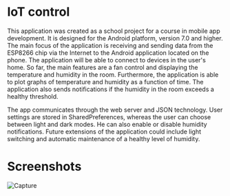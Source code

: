 # IoT control

This application was created as a school project for a course in mobile app development. It is designed for the Android platform, version 7.0 and higher. The main focus of the application is receiving and sending data from the ESP8266 chip via the Internet to the Android application located on the phone. The application will be able to connect to devices in the user's home. So far, the main features are a fan control and displaying the temperature and humidity in the room. Furthermore, the application is able to plot graphs of temperature and humidity as a function of time. The application also sends notifications if the humidity in the room exceeds a healthy threshold.

The app communicates through the web server and JSON technology. User settings are stored in SharedPreferences, whereas the user can choose between light and dark modes. He can also enable or disable humidity notifications. Future extensions of the application could include light switching and automatic maintenance of a healthy level of humidity.

# Screenshots
![Capture](https://user-images.githubusercontent.com/35463969/172018090-9f157da5-0192-4712-9193-098db048fb8c.JPG)
